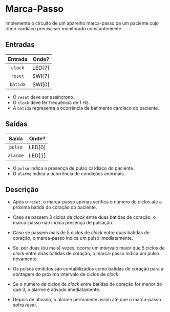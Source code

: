 # Marca-Passo

Implemente o circuito de um aparelho marca-passo de um paciente cujo ritmo cardíaco precisa ser monitorado constantemente.

##  Entradas

| Entrada | Onde? |
| :--: | :--: |
| `clock` | LED[7] |
| `reset` | SWI[7] |
| `batida` | SWI[0] |

- O `reset` deve ser assíncrono.
- O `clock` deve ter frequência de 1 Hz.
- A `batida` representa a ocorrência de batimento cardíaco do paciente.

## Saídas

| Saída | Onde? |
| :--: | :--: |
| `pulso` | LED[0] |
| `alarme` | LED[1] |

- O `pulso` indica a presença de pulso cardíaco do paciente.
- O `alarme` indica a ocorrência de condições anormais.

## Descrição

- Após o `reset`, o marca-passo apenas verifica o número de ciclos até a próxima batida do coração do paciente.

- Caso se passem 3 ciclos de *clock* entre duas batidas de coração, o marca-passo não indica presença de pulsação.

- Caso se passem mais de 5 ciclos de *clock* entre duas batidas de coração, o marca-passo indica um pulso imediatamente.

- Se, por duas (ou mais) vezes, ocorre um intervalo maior que 5 ciclos de *clock* entre duas batidas de coração, o marca-passo indica um pulso novamente.

- Os pulsos emitidos são contabilizados como batidas de coração para a contagem do próximo intervalo de ciclos de *clock*.

- Se o número de ciclos de *clock* entre batidas de coração for menor do que 3, o alarme é ativado imediatamente.

- Depois de ativado, o alarme permanece assim até que o marca-passo sofra *reset*.